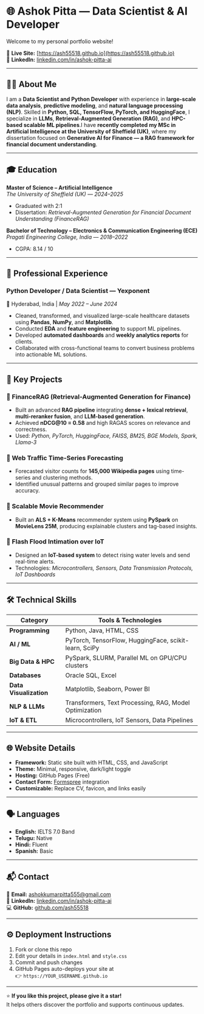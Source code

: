 # 🌐 Ashok Pitta — Data Scientist & AI Developer

Welcome to my personal portfolio website!  

🔗 **Live Site:** [https://ash55518.github.io](https://ash55518.github.io)  
💼 **LinkedIn:** [linkedin.com/in/ashok-pitta-ai](https://linkedin.com/in/ashok-pitta-ai)

---

## 👨‍💻 About Me
I am a **Data Scientist and Python Developer** with experience in **large-scale data analysis**, **predictive modeling**, and **natural language processing (NLP)**.  Skilled in **Python, SQL, TensorFlow, PyTorch, and HuggingFace**, I specialize in **LLMs**, **Retrieval-Augmented Generation (RAG)**, and **HPC-based scalable ML pipelines**.I have **recently completed my MSc in Artificial Intelligence at the University of Sheffield (UK)**, where my dissertation focused on **Generative AI for Finance — a RAG framework for financial document understanding**.

---

## 🎓 Education
**Master of Science – Artificial Intelligence**  
*The University of Sheffield (UK)* — *2024–2025*  
- Graduated with 2:1  
- Dissertation: *Retrieval-Augmented Generation for Financial Document Understanding (FinanceRAG)*  

**Bachelor of Technology – Electronics & Communication Engineering (ECE)**  
*Pragati Engineering College, India* — *2018–2022*  
- CGPA: 8.14 / 10

---

## 💼 Professional Experience
### **Python Developer / Data Scientist** — Yexponent  
📍 Hyderabad, India | *May 2022 – June 2024*  
- Cleaned, transformed, and visualized large-scale healthcare datasets using **Pandas**, **NumPy**, and **Matplotlib**.  
- Conducted **EDA** and **feature engineering** to support ML pipelines.  
- Developed **automated dashboards** and **weekly analytics reports** for clients.  
- Collaborated with cross-functional teams to convert business problems into actionable ML solutions.  

---

## 🚀 Key Projects
### 🔹 FinanceRAG (Retrieval-Augmented Generation for Finance)
- Built an advanced **RAG pipeline** integrating **dense + lexical retrieval**, **multi-reranker fusion**, and **LLM-based generation**.  
- Achieved **nDCG@10 = 0.58** and high RAGAS scores on relevance and correctness.  
- Used: *Python, PyTorch, HuggingFace, FAISS, BM25, BGE Models, Spark, Llama-3*  

### 🔹 Web Traffic Time-Series Forecasting
- Forecasted visitor counts for **145,000 Wikipedia pages** using time-series and clustering methods.  
- Identified unusual patterns and grouped similar pages to improve accuracy.  

### 🔹 Scalable Movie Recommender
- Built an **ALS + K-Means** recommender system using **PySpark** on **MovieLens 25M**, producing explainable clusters and tag-based insights.  

### 🔹 Flash Flood Intimation over IoT
- Designed an **IoT-based system** to detect rising water levels and send real-time alerts.  
- Technologies: *Microcontrollers, Sensors, Data Transmission Protocols, IoT Dashboards*

---

## 🛠️ Technical Skills
| Category | Tools & Technologies |
|-----------|----------------------|
| **Programming** | Python, Java, HTML, CSS |
| **AI / ML** | PyTorch, TensorFlow, HuggingFace, scikit-learn, SciPy |
| **Big Data & HPC** | PySpark, SLURM, Parallel ML on GPU/CPU clusters |
| **Databases** | Oracle SQL, Excel |
| **Data Visualization** | Matplotlib, Seaborn, Power BI |
| **NLP & LLMs** | Transformers, Text Processing, RAG, Model Optimization |
| **IoT & ETL** | Microcontrollers, IoT Sensors, Data Pipelines |

---

## 🌐 Website Details
- **Framework:** Static site built with HTML, CSS, and JavaScript  
- **Theme:** Minimal, responsive, dark/light toggle  
- **Hosting:** GitHub Pages (Free)  
- **Contact Form:** [Formspree](https://formspree.io) integration  
- **Customizable:** Replace CV, favicon, and links easily  

---

## 🗣️ Languages
- **English:** IELTS 7.0 Band  
- **Telugu:** Native  
- **Hindi:** Fluent  
- **Spanish:** Basic  

---

## 📬 Contact
📧 **Email:** [ashokkumarpitta555@gmail.com](mailto:ashokkumarpitta555@gmail.com)  
🔗 **LinkedIn:** [linkedin.com/in/ashok-pitta-ai](https://linkedin.com/in/ashok-pitta-ai)  
💻 **GitHub:** [github.com/ash55518](https://github.com/ash55518)

---

## ⚙️ Deployment Instructions
1. Fork or clone this repo  
2. Edit your details in `index.html` and `style.css`  
3. Commit and push changes  
4. GitHub Pages auto-deploys your site at  
   👉 `https://YOUR_USERNAME.github.io`

---

⭐ **If you like this project, please give it a star!**  
It helps others discover the portfolio and supports continuous updates.

